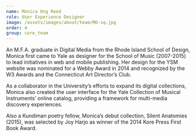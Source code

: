 ```yaml
---
name: Monica Ong Reed
role: User Experience Designer
image: /assets/images/about/team/MO-sq.jpg
order: 4
group: core_team
---
```


An M.F.A. graduate in Digital Media from the Rhode Island School of Design, Monica first came to Yale as designer for the School of Music (2007-2015) to lead initiatives in web and mobile publishing. Her design for the YSM website was nominated for a Webby Award in 2014 and recognized by the W3 Awards and the Connecticut Art Director’s Club.

As a collaborator in the University’s efforts to expand its digital collections, Monica also created the user interface for the Yale Collection of Musical Instruments’ online catalog, providing a framework for multi-media discovery experiences.

Also a Kundiman poetry fellow, Monica’s debut collection, Silent Anatomies (2015), was selected by Joy Harjo as winner of the 2014 Kore Press First Book Award.